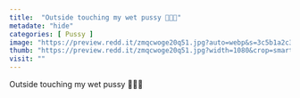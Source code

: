 ```yaml
---
title:  "Outside touching my wet pussy 🤫💦💦"
metadate: "hide"
categories: [ Pussy ]
image: "https://preview.redd.it/zmqcwoge20q51.jpg?auto=webp&s=3c5b1a2c33ab68f39a2b5973865762b3e4cf9cd2"
thumb: "https://preview.redd.it/zmqcwoge20q51.jpg?width=1080&crop=smart&auto=webp&s=d1f83ec1dc928ba168fb2d1c9782478689d97e4d"
visit: ""
---
```

Outside touching my wet pussy 🤫💦💦
